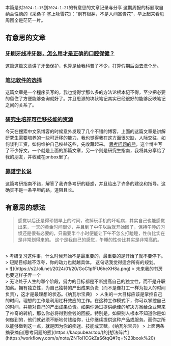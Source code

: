 本篇是对`2024-1-15`到`2024-1-21`的有意思的文章记录与分享
这期周报的标题取自纳兰性德的《采桑子·塞上咏雪花》：“别有根芽，不是人间富贵花”，早上起来看见周围全是茫茫一片。
## 有意思的文章

### [牙刷牙线冲牙器，怎么用才是正确的口腔保健？](https://sspai.com/post/85039)
这篇这篇文章讲了牙齿保护，也算是给我科普了不少，打算假期后面去洗个牙。

### [笔记软件的选择](https://geekboy.org/post/note-app.html)
这篇文章是一个程序员写的，我也觉得学那么多的方法论根本记不得，至少把必要的留住了方便能够查询就好了。并且思源的块状笔记其实已经很好的能够反映笔记之间的关系了。

### [研究生培养可迁移技能的资源](https://kaopubear.notion.site/5ec0e532319b48a88501bad5f175043b)
今天在搜索中文系博客的时候意外发现了几个不错的博客，上面的这篇文章是讲解研究生需要培养的一些可迁移的能力，我也觉得我在这方面很欠缺，人际交往，如何谈判工资，如何维护自己权益这些，先收藏起来。
[思考问题的熊](https://kaopubear.top/)，这个博主写了不少好文，一个就是上面的那篇文章，另一个则是研究生指南，我将其分享给了我的朋友，并收藏在pnbox里了。

### [靠谱学长说](https://book.kaopubear.top/)
这篇考研指南不错，解答了我许多考研的疑惑，并且给出了许多的建议和指导。这确实不是一条平坦的路，道阻且长。


## 有意思的想法
> 感觉以后还是得珍惜早上的时间，改掉玩手机的坏毛病，其实自己也能感觉出来，一天的黄金时间很少，并且到了中午以后就开始困了，保持午睡的习惯还是很有必要的，只需要半个小时便能让下午不怎么打瞌睡，性价比实在是非常划得来的。
这个是我自己的感觉，午睡的性价比其实是非常高的。
<br>
> 考研复习这件事，什么时候开始不是最重要的，最重要的是开始了就不要停下。
<br>
> 短期目标越不浮夸，你的动力也就越具体。
这句话我觉得适合所有的规划。
<br>
> ![](https://s2.loli.net/2024/01/20/GoC1pfFU6heXH8a.png)
> 未来我的书房也要这样子弄一个
<br>
> 无论处于人生的哪个阶段，努力的目标都是不断提高自己的独立性，而不是升职加薪。拥有独立性，为自己独特的产出成果负责（而不是像打工一样为投入的时间负责），这才是最理想的状态。《纳瓦尔宝典》
> 人生的一大目标应该是掌控自己的时间。理想的工作是利用杠杆效应的工作。在这种工作模式下，你可以掌控自己的时间，并能对自己的产出成果负责。如果你通过提供绝佳的解决方案给企业带来了神奇的转机，那么你必将得到金钱的回报。特别是，如果别人根本不知道你是如何做到的，他们就必须不断地付钱给你，让你继续提供这种产品或服务。而你之所以能够做到这一点，就是因为你的痴迷、技能或天赋。《纳瓦尔宝典》
> 上面两条摘录摘自[思考问题的熊](https://kaopubear.top/)的[想法碎片](https://workflowy.com/s/note/ZNToI1CGkZaS6tqQ#?q=%23book%20)

<!-- ##{"timestamp":1705885632}## -->